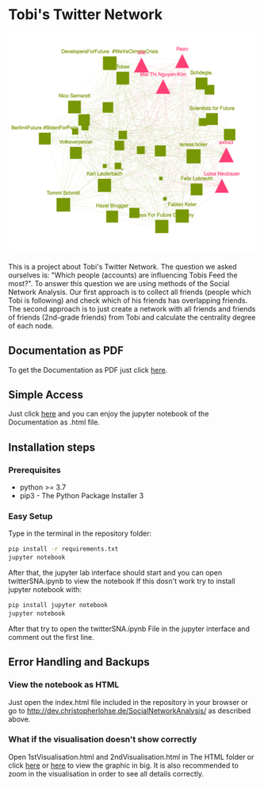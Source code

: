 # Tobi's Twitter Network

<img src="visualisation.png"  width="500">

This is a project about Tobi's Twitter Network. The question we asked ourselves is: "Which people (accounts) are influencing Tobis Feed the most?". To answer this question we are using methods of the Social Network Analysis. Our first approach is to collect all friends (people which Tobi is following) and check which of his friends has overlapping friends. The second approach is to just create a network with all friends and friends of friends (2nd-grade friends) from Tobi and calculate the centrality degree of each node.

## Documentation as PDF
To get the Documentation as PDF just click [here](http://dev.christopherlohse.de/SocialNetworkAnalysis/Documentation.pdf).

## Simple Access 

Just click [here](http://dev.christopherlohse.de/SocialNetworkAnalysis/) and you can enjoy the jupyter notebook of the Documentation as .html file.

## Installation steps

### Prerequisites

- python >= 3.7
- pip3 - The Python Package Installer 3

### Easy Setup

Type in the terminal in the repository folder:

``` bash
pip install -r requirements.txt
jupyter notebook
```
After that, the jupyter lab interface should start and you can open twitterSNA.ipynb to view the notebook
If this dosn't work try to install jupyter notebook with:
``` bash
pip install jupyter notebook
jupyter notebook
```
After that try to open the twitterSNA.ipynb File in the jupyter interface and comment out the first line.


## Error Handling and Backups

### View the notebook as HTML 

Just open the index.html file included in the repository in your browser or go to http://dev.christopherlohse.de/SocialNetworkAnalysis/ as described above.

### What if the visualisation doesn't show correctly

Open 1stVisualisation.html and 2ndVisualisation.html in The HTML folder or click
[here](http://dev.christopherlohse.de/SocialNetworkAnalysis/HTML/1stVisualisation.html) or 
[here](http://dev.christopherlohse.de/SocialNetworkAnalysis/HTML/2ndVisualisation.html) to view the graphic in big. It is also recommended to zoom in the visualisation in order to see all details correctly.


